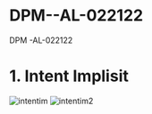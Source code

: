 # DPM--AL-022122
DPM -AL-022122

# 1. Intent Implisit
![intentim](https://user-images.githubusercontent.com/34671027/167791572-9fd52271-ba29-43ef-b9bb-a0d4dbedda85.jpg)
![intentim2](https://user-images.githubusercontent.com/34671027/167791848-9adcd3cf-38e3-42e9-bad6-11cac5e1d527.jpg)
